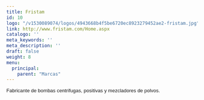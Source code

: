 ```yaml
---
title: Fristam
id: 10
logo: "/v1530089074/logos/4943668b4f5be6720ec8923279452ae2-fristam.jpg"
link: http://www.fristam.com/Home.aspx
catalogo: ''
meta_keywords: ''
meta_description: ''
draft: false
weight: 8
menu:
  principal:
    parent: "Marcas"
---
```

<p><span style="font-size: 13px; font-family: arial,sans,sans-serif;" data-sheets-value="[null,2,&quot;Fabricnate de bombas centrifugas, positivas y mezcaldores de polvos.&quot;]" data-sheets-userformat="[null,null,513,[null,0],null,null,null,null,null,null,null,null,0]">Fabricante de bombas centrifugas, positivas y mezcladores de polvos.</span></p>